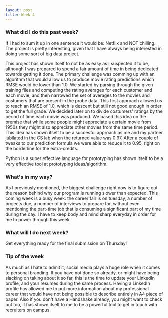 ```yaml
---
layout: post
title: Week 4
---
```


### What did I do this past week?

If I had to sum it up in one sentence it would be: Netflix and NOT chilling. The project is pretty interesting, given that I have always being interested in doing some sort of big data project. 

This project has shown itself to not be as easy as I suspected it to be, although I was prepared to spend a fair amount of time in being dedicated towards getting it done. The primary challenge was comming up with an algorithm that would allow us to produce movie rating predictions which RMSE would be lower than 1.0. We started by parsing through the given training files and computing the rating averages for each customer and each movie, and then narrowed the set of averages to the movies and costumers that are present in the probe data. This first approach allowed us to reach an RMSE of 1.0, which is descent but still not good enough in order to get the full grade. We decided later on to divide costumers' ratings by the period of time each movie was produced. We based this idea on the premise that while some people might appreciate a certain movie from 1950s they might also appreciate other movies from the same time period. This idea has shown itself to be a succesful approach as me and my partner jubilated in the CS lab when the returned value was 0.97. After a couple of tweaks to our prediction formula we were able to reduce it to 0.95, right on the borderline for the extra-credits.

Python is a super effective language for prototyping has shown itself to be a very effective tool at prototyping ideas/algorithm. 

### What's in my way?

As I previously mentioned, the biggest challenge right now is to figure out the reason behind why our program is running slower than expected. This coming week is a busy week: the career fair is on tuesday, a number of projects due, a number of interviews to prepare for, without even mentioning the part-time job that is consuming a significant part of my time during the day. I have to keep body and mind sharp everyday in order for me to power through this week.

### What will I do next week? 

Get everything ready for the final submission on Thursday!

### Tip of the week

As much as I hate to admit it, social media plays a huge role when it comes to personal branding. If you have not done so already, or might have being slacking on taking about it so far, this is the time to update your LinkedIn profile, and your resumes during the same process. Having a LinkedIn profile has allowed me to put more information about my professional career that would have not being possible to describe entirely in A4 piece of paper. Also if you don't have a Handshake already, you might want to check out too, it has shown itself to me to be a powerful tool to get in touch with recruiters on campus.